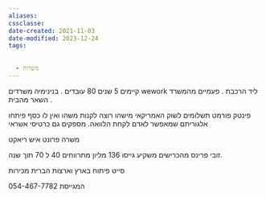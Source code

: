 ```yaml
---
aliases: 
cssclasse: 
date-created: 2021-11-03
date-modified: 2023-12-24
tags:
  
  
  - משרות
---
```


 קיימים 5 שנים 80 עובדים .
בנינימיה
משרדים wework ליד הרכבת .
פעמיים מהמשרד השאר מהבית .

פינטק פורמט תשלומים לשוק האמריקאי
מישהו רוצה לקנות משהו ואין לו כסף פיתחו אלגוריתם שמאפשר לאדם לקחת הלוואה.
מספקים גם כרטיסי אשראי

משרה פרונט
איש ריאקט

זובי פרינס מהכרישים  משקיע
גייסו 136 מליון מתרווחים  40 ל 70 תוך שנה.

סייט פיתוח בארץ וארצות הברית מכירות

המגייסת 054-467-7782
